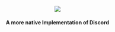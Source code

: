 <p align="center"><img src="https://media.discordapp.net/attachments/1110395953447436370/1147785616835227668/Frame_1.png?width=1440&height=200"></p>
<h4 align="center">A more native Implementation of Discord</h4>
